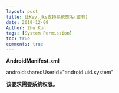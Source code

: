 ```yaml
---
layout: post
title: 让Key.jks支持系统签名(证书)
date: 2019-12-09
Author: Zhu Kun
tags: [System Permission]
toc: true
comments: true
---
```


**AndroidManifest.xml**

android:sharedUserId="android.uid.system"

**该要求需要系统权限。**

